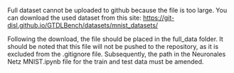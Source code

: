 Full dataset cannot be uploaded to github because the file is too large.
You can download the used dataset from this site: https://git-disl.github.io/GTDLBench/datasets/mnist_datasets/

Following the download, the file should be placed in the full_data folder. It should be noted that this file will not be pushed to the repository, as it is excluded from the .gitignore file. Subsequently, the path in the Neuronales Netz MNIST.ipynb file for the train and test data must be amended.
